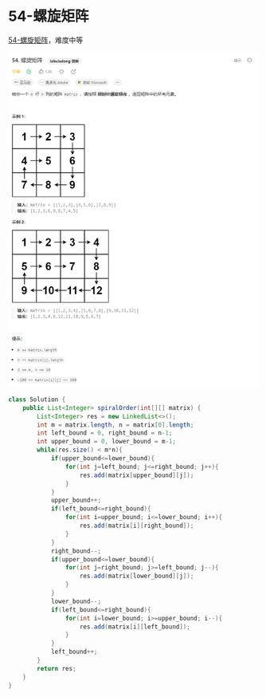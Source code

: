 # 54-螺旋矩阵

[54-螺旋矩阵](https://leetcode.cn/problems/spiral-matrix/?envType=study-plan-v2&envId=meituan-2023-fall-sprint)，难度中等

![image-20230828200342721](https://raw.githubusercontent.com/lqyspace/mypic/master/PicBed/202308282003797.png)

```java
class Solution {
    public List<Integer> spiralOrder(int[][] matrix) {
		List<Integer> res = new LinkedList<>();
        int m = matrix.length, n = matrix[0].length;
        int left_bound = 0, right_bound = n-1;
        int upper_bound = 0, lower_bound = m-1;
        while(res.size() < m*n){
            if(upper_bound<=lower_bound){
                for(int j=left_bound; j<=right_bound; j++){
                    res.add(matrix[upper_bound][j]);
                }
            }
            upper_bound++;
            if(left_bound<=right_bound){
                for(int i=upper_bound; i<=lower_bound; i++){
                    res.add(matrix[i][right_bound]);
                }
            }
            right_bound--;
            if(upper_bound<=lower_bound){
                for(int j=right_bound; j>=left_bound; j--){
                    res.add(matrix[lower_bound][j]);
                }
            }
            lower_bound--;
            if(left_bound<=right_bound){
                for(int i=lower_bound; i>=upper_bound; i--){
                    res.add(matrix[i][left_bound]);
                }
            }
            left_bound++;
        }
        return res;
    }
}
```

